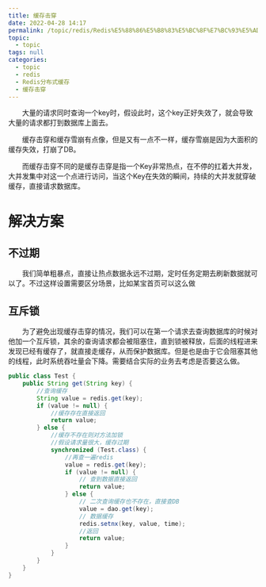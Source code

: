 ```yaml
---
title: 缓存击穿
date: 2022-04-28 14:17
permalink: /topic/redis/Redis%E5%88%86%E5%B8%83%E5%BC%8F%E7%BC%93%E5%AD%98/%E7%BC%93%E5%AD%98%E5%87%BB%E7%A9%BF
topic: 
  - topic
tags: null
categories: 
  - topic
  - redis
  - Redis分布式缓存
  - 缓存击穿
---
```

　　大量的请求同时查询一个key时，假设此时，这个key正好失效了，就会导致大量的请求都打到数据库上面去。

　　缓存击穿和缓存雪崩有点像，但是又有一点不一样，缓存雪崩是因为大面积的缓存失效，打崩了DB。

　　而缓存击穿不同的是缓存击穿是指一个Key非常热点，在不停的扛着大并发，大并发集中对这一个点进行访问，当这个Key在失效的瞬间，持续的大并发就穿破缓存，直接请求数据库。

# 解决方案

## 不过期

　　我们简单粗暴点，直接让热点数据永远不过期，定时任务定期去刷新数据就可以了。不过这样设置需要区分场景，比如某宝首页可以这么做

## 互斥锁

　　为了避免出现缓存击穿的情况，我们可以在第一个请求去查询数据库的时候对他加一个互斥锁，其余的查询请求都会被阻塞住，直到锁被释放，后面的线程进来发现已经有缓存了，就直接走缓存，从而保护数据库。但是也是由于它会阻塞其他的线程，此时系统吞吐量会下降。需要结合实际的业务去考虑是否要这么做。

```java
public class Test {
    public String get(String key) {
        //查询缓存
        String value = redis.get(key);
        if (value != null) {
            //缓存存在直接返回
            return value;
        } else {
            //缓存不存在则对方法加锁
            //假设请求量很大，缓存过期
            synchronized (Test.class) {
                //再查一遍redis
                value = redis.get(key);
                if (value != null) {
                    // 查到数据直接返回
                    return value;
                } else {
                    // 二次查询缓存也不存在，直接查DB
                    value = dao.get(key);
                    // 数据缓存
                    redis.setnx(key, value, time);
                    //返回
                    return value;
                }
            }
        }
    }
}
```
